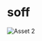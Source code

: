# soff


![Asset 2](https://user-images.githubusercontent.com/70878222/227122112-d1a23b12-dd1d-4110-bdb8-7a6082cd4516.png)
